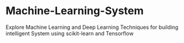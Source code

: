 # Machine-Learning-System
Explore Machine Learning and Deep Learning Techniques for building intelligent System using scikit-learn and Tensorflow
